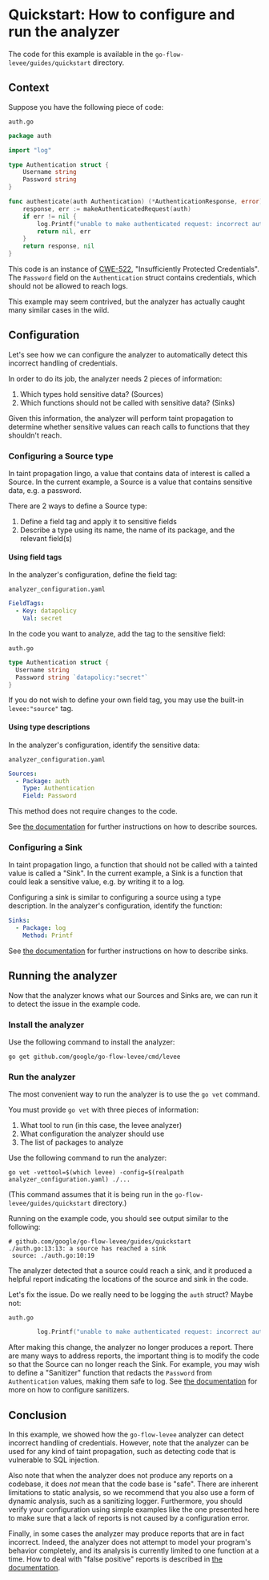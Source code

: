 # Quickstart: How to configure and run the analyzer

The code for this example is available in the `go-flow-levee/guides/quickstart` directory.

## Context

Suppose you have the following piece of code:

`auth.go`
```go
package auth

import "log"

type Authentication struct {
	Username string
	Password string
}

func authenticate(auth Authentication) (*AuthenticationResponse, error) {
	response, err := makeAuthenticatedRequest(auth)
	if err != nil {
		log.Printf("unable to make authenticated request: incorrect authentication? %v\n", auth)
		return nil, err
	}
	return response, nil
}
```

This code is an instance of [CWE-522](https://cwe.mitre.org/data/definitions/522.html), "Insufficiently Protected Credentials".
The `Password` field on the `Authentication` struct contains credentials, which should not be allowed to reach logs.

This example may seem contrived, but the analyzer has actually caught many similar cases in the wild.

## Configuration

Let's see how we can configure the analyzer to automatically detect this incorrect handling of credentials.

In order to do its job, the analyzer needs 2 pieces of information:
1. Which types hold sensitive data? (Sources)
2. Which functions should not be called with sensitive data? (Sinks)

Given this information, the analyzer will perform taint propagation to determine whether sensitive values can reach calls to functions that they shouldn't reach.

### Configuring a Source type

In taint propagation lingo, a value that contains data of interest is called a Source.
In the current example, a Source is a value that contains sensitive data, e.g. a password.  

There are 2 ways to define a Source type:
1. Define a field tag and apply it to sensitive fields
2. Describe a type using its name, the name of its package, and the relevant field(s)

#### Using field tags

In the analyzer's configuration, define the field tag:

`analyzer_configuration.yaml`
```yaml
FieldTags:
  - Key: datapolicy
    Val: secret
```

In the code you want to analyze, add the tag to the sensitive field:

`auth.go`
```go
type Authentication struct {
  Username string 
  Password string `datapolicy:"secret"`
}
```

If you do not wish to define your own field tag, you may use the built-in `levee:"source"` tag.

#### Using type descriptions

In the analyzer's configuration, identify the sensitive data:

`analyzer_configuration.yaml`
```yaml
Sources:
  - Package: auth
    Type: Authentication
    Field: Password
```

This method does not require changes to the code.

See [the documentation](../configuration/README.md) for further instructions on how to describe sources.

### Configuring a Sink

In taint propagation lingo, a function that should not be called with a tainted value is called a "Sink".
In the current example, a Sink is a function that could leak a sensitive value, e.g. by writing it to a log.

Configuring a sink is similar to configuring a source using a type description.
In the analyzer's configuration, identify the function:

```yaml
Sinks:
  - Package: log
    Method: Printf
```

See [the documentation](../configuration/README.md) for further instructions on how to describe sinks.

## Running the analyzer

Now that the analyzer knows what our Sources and Sinks are, we can run it to detect the issue in the example code.

### Install the analyzer

Use the following command to install the analyzer:

```shell
go get github.com/google/go-flow-levee/cmd/levee
```

### Run the analyzer

The most convenient way to run the analyzer is to use the `go vet` command.

You must provide `go vet` with three pieces of information:
1. What tool to run (in this case, the levee analyzer)
2. What configuration the analyzer should use
3. The list of packages to analyze

Use the following command to run the analyzer:
```shell
go vet -vettool=$(which levee) -config=$(realpath analyzer_configuration.yaml) ./...
```

(This command assumes that it is being run in the `go-flow-levee/guides/quickstart` directory.)

Running on the example code, you should see output similar to the following:

```
# github.com/google/go-flow-levee/guides/quickstart
./auth.go:13:13: a source has reached a sink
 source: ./auth.go:10:19
```

The analyzer detected that a source could reach a sink, and it produced a helpful report
indicating the locations of the source and sink in the code.

Let's fix the issue. Do we really need to be logging the `auth` struct? Maybe not:

`auth.go`
```go
		log.Printf("unable to make authenticated request: incorrect authentication?\n")
```

After making this change, the analyzer no longer produces a report. There are many ways to
address reports, the important thing is to modify the code so that the Source can no longer
reach the Sink. For example, you may wish to define a "Sanitizer" function that redacts the
`Password` from `Authentication` values, making them safe to log. See [the documentation](../configuration/README.md)
for more on how to configure sanitizers.

## Conclusion

In this example, we showed how the `go-flow-levee` analyzer can detect incorrect handling of
credentials. However, note that the analyzer can be used for any kind of taint propagation,
such as detecting code that is vulnerable to SQL injection.

Also note that when the analyzer does not produce any reports on a codebase, it does *not* mean
that the code base is "safe". There are inherent limitations to static analysis, so we recommend that
you also use a form of dynamic analysis, such as a sanitizing logger. Furthermore, you should verify
your configuration using simple examples like the one presented here to make sure that a lack of reports
is not caused by a configuration error.

Finally, in some cases the analyzer may produce reports that are in fact incorrect. Indeed, the analyzer
does not attempt to model your program's behavior completely, and its analysis is currently limited to one
function at a time. How to deal with "false positive" reports is described in [the documentation](../configuration/README.md).
